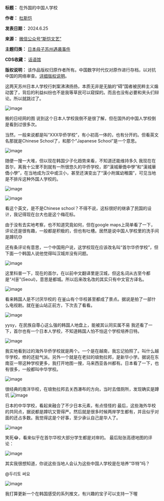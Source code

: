 

**标题：** 在外国的中国人学校  

**作者：** [杜斯恺](https://chinadigitaltimes.net/space/杜斯恺)  

**发表日期：** 2024.6.25  

**来源：** [微信公众号“斯恺文艺”](https://web.archive.org/web/20240629232121/https://mp.weixin.qq.com/s/ZrU9VTfBg6hBG8MUTSzfcQ)  

**主题归类：** [日本母子苏州遇袭事件](https://chinadigitaltimes.net/space/日本母子苏州遇袭事件)  

**CDS收藏：** [话语馆](https://chinadigitaltimes.net/space/%E8%AF%9D%E8%AF%AD%E9%A6%86)  

**版权说明：** 该作品版权归原作者所有。中国数字时代仅对原作进行存档，以对抗中国的网络审查。[详细版权说明](https://chinadigitaltimes.net/chinese/copyright)。


这两天苏州日本人学校行刺案沸沸扬扬，本质无非是无脑的“碍”国者被民粹主义煽动罢了，背后的利益纠纷也不是我等草民可以窥探的。而且也没有必要和夹头们辩论。所以就跳过了。


![image](https://chinadigitaltimes.net/chinese/files/2024/06/post-709325-668097cdca8e4.)


搬的日经网的图
说到这个日本人学校我倒不是很了解，但在国外的中国人学校倒是看到过很多次。


当然，一般来说都是叫“XXX华侨学校”，有小初高一体的，也有分开的。但看英文名那就是Chinese School了，和那个“Japanese School”是一个意思。


![image](https://chinadigitaltimes.net/chinese/files/2024/06/post-709325-668097cdd5291.)


随便一搜一大堆，但以现在韩国少子化趋势来看，不知道还能维持多久
我现在在首尔，离我十公里不到就有一所很悠久的华侨学校，即“漢城華僑中學”和“漢城華僑小學”，在当地成为汉中或汉小，甚至还演变出了“漢小附属幼稚園”，可见当地是不排斥这种外国人学校的。


![image](https://chinadigitaltimes.net/chinese/files/2024/06/post-709325-668097cde5a1a.)  

![image](https://chinadigitaltimes.net/chinese/files/2024/06/post-709325-668097cdf1a21.)


看这个英文，是不是Chinese school？不得不说，这标很好的继承了民国的设计，我记得现在台大也是这个梅花标。


由于没有去实地考察，也不知道究竟如何，但在google maps上简单看了一下，评论还是很有趣，一般都是积极的，但也有吐槽。居然是说中国人学校里的洗手间是蹲坑😓


还有条评论有意思，一个中国用户说，这学校现在应该改名叫“首尔华侨学校”，但下面一个韩国人说他觉得叫汉城并没有问题。


![image](https://chinadigitaltimes.net/chinese/files/2024/06/post-709325-668097ce05721.)


这里科普一下，现在的首尔，在以前中文翻译里是汉城，但这名词从古至今都是“서올"(Seoul)，意思是都城。所以后来改名改的其实只有中文官方译名。


![image](https://chinadigitaltimes.net/chinese/files/2024/06/post-709325-668097ce11e0e.)


看来韩国人是不讨厌华校的
在釜山有个华校甚至都成了景点。据说是拍了一部什么电视剧。就在釜山站正前方，下次去了看看。


![image](https://chinadigitaltimes.net/chinese/files/2024/06/post-709325-668097ce1f7af.)


yysy，在民族自尊心这么强的韩国人地盘上，能被其认同实属不易
我还看了一下，首尔也有一个日本人学校，不知道韩国人怕不怕这个学校培养日特。


![image](https://chinadigitaltimes.net/chinese/files/2024/06/post-709325-668097ce27c6b.)


我实地看到过的海外华侨学校就是两个。一个是在越南，我忘记拍照了。叫什么越华学校，修的还挺气派。另外一个就是在老挝的琅勃拉邦，是新华小学。据说在东南亚一带这种学校更多，我打开地图一搜，马来西亚各州都有。日本看了一下，也有很多，一般都叫中华学校。


![image](https://chinadigitaltimes.net/chinese/files/2024/06/post-709325-668097ce3485a.)


很经典的南洋华校，在琅勃拉邦去关西瀑布的方向，当时去借厕所，发现确实是蹲坑
![image](https://chinadigitaltimes.net/chinese/files/2024/06/post-709325-668097ce42a78.)


日本的中华学校，看起来融合了不少日本元素，有点怪怪的
最后，这些海外华校的共同点，据说都是蹲坑又管得严。然后就是很多时候两岸学生都有，并且似乎对面的还占多数。我觉得这是个好事，至少承认自己是华人了。


![image](https://chinadigitaltimes.net/chinese/files/2024/06/post-709325-668097ce4eb71.)


笑死😂，看来似乎在首尔华校大部分学生都是对岸的。
最后贴张高德地图的评论：


![image](https://chinadigitaltimes.net/chinese/files/2024/06/post-709325-668097ce58f43.)


其实我很想知道，你说这些当地人会认为这些中国人学校是在培养“华特”吗？


@두리토 써요


![image](https://chinadigitaltimes.net/chinese/files/2024/06/post-709325-668097ce63ab1.)


我打算更新一个在韩国感受的系列推文，有兴趣的宝子可以支持一下喔

